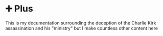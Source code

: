 # ➕ Plus


This is my documentation surrounding the deception of the Charlie Kirk assassination and his "ministry" but I make countless other content here

